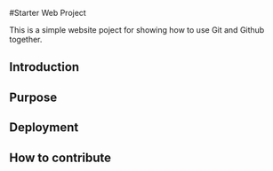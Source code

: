 #Starter Web Project

This is a simple website poject for showing how to use Git and Github together.

## Introduction

## Purpose

## Deployment

## How to contribute
